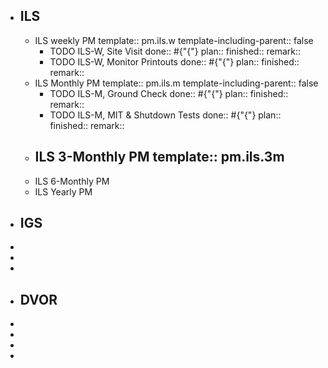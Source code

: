 - ## ILS
	- ILS weekly PM
	  template:: pm.ils.w
	  template-including-parent:: false
		- TODO ILS-W, Site Visit 
		  done:: #{"{"}
		  plan:: 
		  finished::
		  remark::
		- TODO ILS-W, Monitor Printouts 
		  done:: #{"{"}
		  plan:: 
		  finished::
		  remark::
	- ILS Monthly PM
	  template:: pm.ils.m
	  template-including-parent:: false
		- TODO ILS-M, Ground Check 
		  done:: #{"{"}
		  plan:: 
		  finished::
		  remark::
		- TODO ILS-M, MIT & Shutdown Tests 
		  done:: #{"{"}
		  plan:: 
		  finished::
		  remark::
	- ILS 3-Monthly PM
	  template:: pm.ils.3m
		-
	- ILS 6-Monthly PM
	- ILS Yearly PM
- ## IGS
-
-
-
- ## DVOR
-
-
-
-